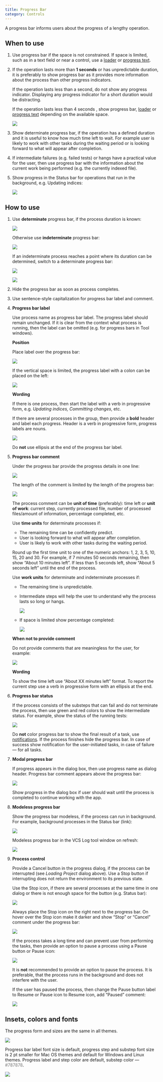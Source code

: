 ```yaml
---
title: Progress Bar
category: Controls
---
```


A progress bar informs users about the progress of a lengthy operation.

## When to use

1. Use progress bar if the space is not constrained. If space is limited, such as in a text field or near a control, use a [loader](/controls/loader/) or [progress text](/controls/progress_text/).

2. If the operation lasts more than **1 seconds** or has unpredictable duration, it is preferably to show progress bar as it provides more information about the process than other progress indicators.

    If the operation lasts less than a second, do not show any progress indicator. Displaying any progress indicator for a short duration would be distracting.

    If the operation lasts less than 4 seconds , show progress bar, [loader](/controls/loader/) or [progress text](/controls/progress_text/) depending on the available space.

    ![]({{site.baseurl}}/images/progress_bar/time_line.png)

3. Show determinate progress bar, if the operation has a defined duration and it is useful to know how much time left to wait. For example user is likely to work with other tasks during the waiting period or is looking forward to what will appear after completion.

4. If intermediate failures (e.g. failed tests) or hangs have a practical value for the user, then use progress bar with the information about the current work being performed (e.g. the currently indexed file).

5. Show progress in the Status bar for operations that run in the background, e.g. Updating indices:

    ![]({{site.baseurl}}/images/progress_bar/modeless_progress.png)



## How to use

1. Use **determinate** progress bar, if the process duration is known:

    ![]({{site.baseurl}}/images/progress_bar/determinate_example.png)

    Otherwise use **indeterminate** progress bar:

    ![]({{site.baseurl}}/images/progress_bar/indetermintae_example.png)

    If an indeterminate process reaches a point where its duration can be determined, switch to a determinate progress bar:

    ![]({{site.baseurl}}/images/progress_bar/progress_bar_indeterminate.png)

    ![]({{site.baseurl}}/images/progress_bar/progress_bar_determinate.png)


2. Hide the progress bar as soon as process completes.

3. Use sentence-style capitalization for progress bar label and comment.

4. **Progress bar label**

    Use process name as progress bar label. The progress label should remain unchanged. If it is clear from the context what process is running, then the label can be omitted (e.g. for progress bars in Tool windows).

    **Position**

    Place label over the progress bar:

    ![]({{site.baseurl}}/images/progress_bar/progress_bar_label_above.png)

    If the vertical space is limited, the progress label with a colon can be placed on the left:

    ![]({{site.baseurl}}/images/progress_bar/progress_bar_label_left.png)

    **Wording**

    If there is one process, then start the label with a verb in progressive form, e.g. *Updating indices, Committing changes*, etc.

    If there are several processes in the group, then provide a **bold** header and label each progress. Header is a verb in progressive form, progress labels are nouns.

    ![]({{site.baseurl}}/images/progress_bar/progress_bar_wording_example.png)


    Do **not** use ellipsis at the end of the progress bar label.

5. **Progress bar comment**

    Under the progress bar provide the progress details in one line:

    ![]({{site.baseurl}}/images/progress_bar/progress_bar_comment.png)

    The length of the comment is limited by the length of the progress bar:

    ![]({{site.baseurl}}/images/progress_bar/progress_bar_comment_long.png)

    The process comment can be **unit of time** (preferably): time left or **unit of work**: current step, currently processed file, number of processed files/amount of information, percentage completed, etc.

    Use **time units** for determinate processes if:

    * The remaining time can be confidently predict.
    * User is looking forward to what will appear after completion.
    * User is likely to work with other tasks during the waiting period.

    Round up the first time unit to one of the numeric anchors: 1, 2, 3, 5, 10, 15, 20 and 30. For example, if 7 minutes 50 seconds remaining, then show “About 10 minutes left”. If less than 5 seconds left, show “About 5 seconds left” until the end of the process.

    Use **work units** for determinate and indeterminate processes if:

    * The remaining time is unpredictable.
    * Intermediate steps will help the user to understand why the process lasts so long or hangs.

        ![]({{site.baseurl}}/images/progress_bar/progress_bar_determinate.png)

    * If space is limited show percentage completed:

        ![]({{site.baseurl}}/images/progress_bar/horizontaly.png)

    **When not to provide comment**

    Do not provide comments that are meaningless for the user, for example:

    ![]({{site.baseurl}}/images/progress_bar/progress_bar_text_incorrect.png)


    **Wording**

    To show the time left use “About XX minutes left” format. To report the current step use a verb in progressive form with an ellipsis at the end.

6. **Progress bar status**

    If the process consists of the substeps that can fail and do not terminate the process, then use green and red colors to show the intermediate status. For example, show the status of the running tests:

    ![]({{site.baseurl}}/images/progress_bar/progress_color.png)

    Do **not** color progress bar to show the final result of a task, use [notifications](/principles/notifications/). If the process finishes hide the progress bar. In case of success show notification for the user-initiated tasks, in case of failure — for all tasks.

7. **Modal progress bar**

    If progress appears in the dialog box, then use progress name as dialog header. Progress bar comment appears above the progress bar:

    ![]({{site.baseurl}}/images/progress_bar/progress_bar_label_dialog.png)

    Show progress in the dialog box if user should wait until the process is completed to continue working with the app.

8. **Modeless progress bar**

    Show the progress bar modeless, if the process can run in background. For example, background processes in the Status bar (link):

    ![]({{site.baseurl}}/images/progress_bar/background_process.png)

    Modeless progress bar in the VCS Log tool window on refresh:

    ![]({{site.baseurl}}/images/progress_bar/vcs_log.png)

9. **Process control**

    Provide a Cancel button in the progress dialog, if the process can be interrupted (see _Loading Project_ dialog above). Use a Stop button if interrupting does not return the environment to its previous state.

    Use the Stop icon, if there are several processes at the same time in one dialog or there is not enough space for the button (e.g. Status bar):

    ![]({{site.baseurl}}/images/progress_bar/tasks_dialog.png)

    Always place the Stop icon on the right next to the progress bar. On hover over the Stop icon make it darker and show “Stop” or “Cancel” comment under the progress bar:

    ![]({{site.baseurl}}/images/progress_bar/hover_stop_icon.png)

    If the process takes a long time and can prevent user from performing the tasks, then provide an option to pause a process using a Pause button or Pause icon:

    ![]({{site.baseurl}}/images/progress_bar/pause.png)

    It is **not** recommended to provide an option to pause the process. It is preferable, that the process runs in the background and does not interfere with the user.

    If the user has paused the process, then change the Pause button label to Resume or Pause icon to Resume icon, add “Paused” comment:

    ![]({{site.baseurl}}/images/progress_bar/resume.png)

## Insets, colors and fonts

The progress form and sizes are the same in all themes.

![]({{site.baseurl}}/images/progress_bar/progress_bar_colors.png)

Progress bar label font size is default, progress step and substep font size is 2 pt smaller for Mac OS themes and default for Windows and Linux themes. Progress label and step color are default, substep color — <span style="color:#787878">#787878</span>.

![]({{site.baseurl}}/images/progress_bar/progress_bar_size.png)
